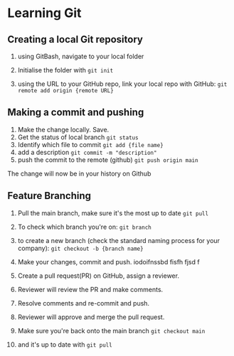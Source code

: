 # Learning Git

## Creating a local Git repository 

1. using GitBash, navigate to your local folder
2. Initialise the folder with `git init`

3. using the URL to your GitHub repo, link your local repo with GitHub: `git remote add origin {remote URL}`

## Making a commit and pushing

1. Make the change locally. Save.
2. Get the status of local branch `git status`
3. Identify which file to commit `git add {file name}` 
4. add a description `git commit -m "description"`
5. push the commit to the remote (github) `git push origin main`

The change will now be in your history on Github


## Feature Branching

1. Pull the main branch, make sure it's the most up to date `git pull`
2. To check which branch you're on: `git branch`
3. to create a new branch (check the standard naming process for your company): `git checkout -b {branch name}`
4. Make your changes, commit and push. iodoifnssbd fisfh fjsd f
5. Create a pull request(PR) on GitHub, assign a reviewer.
6. Reviewer will review the PR and make comments. 
7. Resolve comments and re-commit and push.
8. Reviewer will approve and merge the pull request. 

9. Make sure you're back onto the main branch `git checkout main`
10. and it's up to date with `git pull`